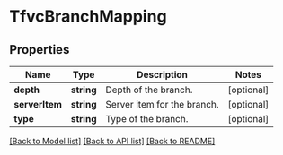 # TfvcBranchMapping

## Properties
Name | Type | Description | Notes
------------ | ------------- | ------------- | -------------
**depth** | **string** | Depth of the branch. | [optional] 
**serverItem** | **string** | Server item for the branch. | [optional] 
**type** | **string** | Type of the branch. | [optional] 

[[Back to Model list]](../README.md#documentation-for-models) [[Back to API list]](../README.md#documentation-for-api-endpoints) [[Back to README]](../README.md)


